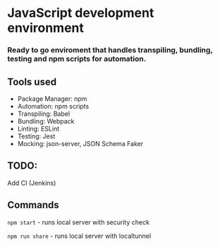 # JavaScript development environment
### Ready to go enviroment that handles transpiling, bundling, testing and npm scripts for automation.

## Tools used
- Package Manager: npm
- Automation: npm scripts
- Transpiling: Babel
- Bundling: Webpack
- Linting: ESLint
- Testing: Jest
- Mocking: json-server, JSON Schema Faker

## TODO:
Add CI (Jenkins)

## Commands
`npm start` - runs local server with security check 

`npm run share` - runs local server with localtunnel
